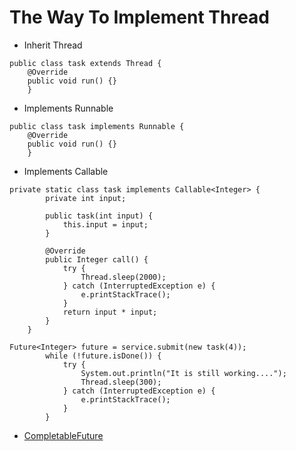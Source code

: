 # The Way To Implement Thread
- Inherit Thread
```
public class task extends Thread {
    @Override
    public void run() {}
    }
```

- Implements Runnable
```
public class task implements Runnable {
    @Override
    public void run() {}
    }
```

- Implements Callable
```
private static class task implements Callable<Integer> {
        private int input;

        public task(int input) {
            this.input = input;
        }

        @Override
        public Integer call() {
            try {
                Thread.sleep(2000);
            } catch (InterruptedException e) {
                e.printStackTrace();
            }
            return input * input;
        }
    }
    
Future<Integer> future = service.submit(new task(4));
        while (!future.isDone()) {
            try {
                System.out.println("It is still working....");
                Thread.sleep(300);
            } catch (InterruptedException e) {
                e.printStackTrace();
            }
        }
```

- [CompletableFuture](https://www.callicoder.com/java-8-completablefuture-tutorial/)